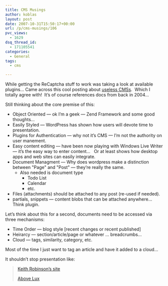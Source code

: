 ```yaml
---
title: CMS Musings
author: koblas
layout: post
date: 2007-10-31T15:50:17+00:00
url: /p/cms-musings/106
pvc_views:
  - 1629
dsq_thread_id:
  - 171105541
categories:
  - General
tags:
  - cms

---
```

While getting the ReCaptcha stuff to work was taking a look at available plugins&#8230; Came across this cool posting about [useless CMSs][1].&nbsp; Which I totally agree with!&nbsp; It&#8217;s of course references docs from back in 2004&#8230;

Still thinking about the core premise of this:

  * Object Oriented &#8212; ok I&#8217;m a geek &#8212; Zend Framework and some good thoughts&#8230;
  * Easily Styled &#8212; WordPress has shown how users will devote time to presentation.
  * Plugins for Authentication &#8212; why not it&#8217;s CMS &#8212; I&#8217;m not the authority on user manement.
  * Easy content editing &#8212; have been now playing with Windows Live Writer &#8212; it&#8217;s the easy way to enter content&#8230;&nbsp;&nbsp; Or at least shows how desktop apps and web sites can easily integrate.
  * Document Managment &#8212; Why does wordpress make a distinction between "Page" and "Post" &#8212; they&#8217;re really the same. 
      * Also needed is document type 
          * Todo List
          * Calendar
          * etc.
  * Files (attachments) should be attached to any post (re-used if needed).
  * partials, snippets &#8212; content blobs that can be attached anywhere&#8230;&nbsp; Think plugin.

Let&#8217;s think about this for a second, documents need to be accessed via three mechanisms:

  * Time Order &#8212; blog style [recent changes or recent published]
  * Heirarcy &#8212; section/article/page or whatever &#8230; breadcrumbs&#8230;
  * Cloud &#8212; tags, similarity, category, etc.

Most of the time I just want to tag an article and have it added to a cloud&#8230;

It shouldn&#8217;t stop presentation like:

> [Keith Robinson&#8217;s site][2]
> 
> [Above Lux][3]

 [1]: http://lordmatt.co.uk/item/852/
 [2]: http://www.dkeithrobinson.com/ "http://www.dkeithrobinson.com/"
 [3]: http://www.aboveluxe.fr/ "http://www.aboveluxe.fr/"